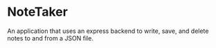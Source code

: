 # NoteTaker
An application that uses an express backend to write, save, and delete notes to and from a JSON file.
